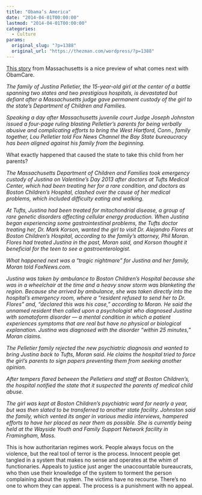 ```yaml
---
title: "Obama’s America"
date: "2014-04-01T00:00:00"
lastmod: "2014-04-01T00:00:00"
categories:
  - Culture
params:
  original_slug: "?p=1388"
  original_url: "https://thezman.com/wordpress/?p=1388"
---
```


<a
href="http://www.foxnews.com/health/2014/03/26/justina-pelletier-to-remain-in-custody-massachusetts-judge-rules/"
rel="noopener noreferrer" target="_blank">This story</a> from
Massachusetts is a nice preview of what comes next with ObamCare.

*The family of Justina Pelletier, the 15-year-old girl at the center of
a battle spanning two states and two prestigious hospitals, is
devastated but defiant after a Massachusetts judge gave permanent
custody of the girl to the state’s Department of Children and Families.*

*Speaking a day after Massachusetts juvenile court Judge Joseph Johnston
issued a four-page ruling blasting Pelletier’s parents for being
verbally abusive and complicating efforts to bring the West Hartford,
Conn., family together, Lou Pelletier told Fox News Channel the Bay
State bureaucracy has been aligned against his family from the
beginning.*

What exactly happened that caused the state to take this child from her
parents?

*The Massachusetts Department of Children and Families took emergency
custody of Justina on Valentine’s Day 2013 after doctors at Tufts
Medical Center, which had been treating her for a rare condition, and
doctors as Boston Children’s Hospital, clashed over the cause of her
medical problems, which included difficulty eating and walking.*

*At Tufts, Justina had been treated for mitochondrial disease, a group
of rare genetic disorders affecting cellular energy production. When
Justina began experiencing some gastrointestinal problems, the Tufts
doctor treating her, Dr. Mark Korson, wanted the girl to visit Dr.
Alejandro Flores at Boston Children’s Hospital, according to the
family’s attorney, Phil Moran. Flores had treated Justina in the past,
Moran said, and Korson thought it beneficial for the teen to see a
gastroenterologist.*

*What happened next was a “tragic nightmare” for Justina and her family,
Moran told FoxNews.com.*

*Justina was taken by ambulance to Boston Children’s Hospital because
she was in a wheelchair at the time and a heavy snow storm was
blanketing the region. Because she arrived by ambulance, she was taken
directly into the hospital’s emergency room, where a “resident refused
to send her to Dr. Flores” and, “declared this was his case,” according
to Moran. He said the unnamed resident then called upon a psychologist
who diagnosed Justina with somatoform disorder — a mental condition in
which a patient experiences symptoms that are real but have no physical
or biological explanation. Justina was diagnosed with the disorder
“within 25 minutes,” Moran claims.*

*The Pelletier family rejected the new psychiatric diagnosis and wanted
to bring Justina back to Tufts, Moran said. He claims the hospital tried
to force the girl’s parents to sign papers preventing them from seeking
another opinion.*

*After tempers flared between the Pelletiers and staff at Boston
Children’s, the hospital notified the state that it suspected the
parents of medical child abuse.*

*The girl was kept at Boston Children’s psychiatric ward for nearly a
year, but was then slated to be transferred to another state facility.
Johnston said the family, which vented its anger in various media
interviews, hampered efforts to have her placed as near them as
possible. She is currently being held at the Wayside Youth and Family
Support Network facility in Framingham, Mass.*

This is how authoritarian regimes work. People always focus on the
violence, but the real tool of terror is the process. Innocent people
get tangled in a system that makes no sense and operates at the whim of
functionaries. Appeals to justice just anger the unaccountable
bureaucrats, who then use their knowledge of the system to torment the
person complaining about the system. The victims have no recourse.
There’s no one to whom they can appeal. The process is a punishment with
no appeal.
